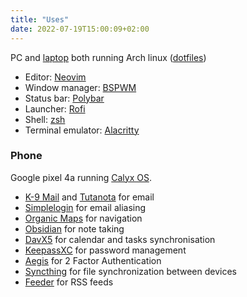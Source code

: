 ```yaml
---
title: "Uses"
date: 2022-07-19T15:00:09+02:00
---
```


PC and [laptop](https://frame.work/) both running Arch linux ([dotfiles](https://github.com/WJehee/.dotfiles))  

- Editor: [Neovim](https://neovim.io/)
- Window manager: [BSPWM](https://github.com/bspwm/bspwm)
- Status bar: [Polybar](https://github.com/polybar/polybar)
- Launcher: [Rofi](https://github.com/davatorium/rofi)
- Shell: [zsh](https://www.zsh.org/)
- Terminal emulator: [Alacritty](https://github.com/alacritty/alacritty)

### Phone

Google pixel 4a running [Calyx OS](https://calyxos.org/).

- [K-9 Mail](https://k9mail.app/) and [Tutanota](https://tutanota.com/) for email
- [Simplelogin](https://simplelogin.io/) for email aliasing
- [Organic Maps](https://organicmaps.app/) for navigation
- [Obsidian](https://obsidian.md) for note taking
- [DavX5](https://www.davx5.com/) for calendar and tasks synchronisation
- [KeepassXC](https://keepassxc.org/) for password management
- [Aegis](https://getaegis.app/) for 2 Factor Authentication
- [Syncthing](https://syncthing.net/) for file synchronization between devices
- [Feeder](https://gitlab.com/spacecowboy/Feeder) for RSS feeds

